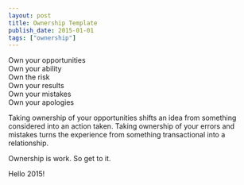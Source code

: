```yaml
---
layout: post
title: Ownership Template
publish_date: 2015-01-01
tags: ["ownership"]
---
```


Own your opportunities<br/>
Own your ability<br/>
Own the risk<br/>
Own your results<br/>
Own your mistakes<br/>
Own your apologies<br/>

Taking ownership of your opportunities shifts an idea from something considered into an action taken.
Taking ownership of your errors and mistakes turns the experience from something transactional into a relationship.

Ownership is work. So get to it.

Hello 2015!
